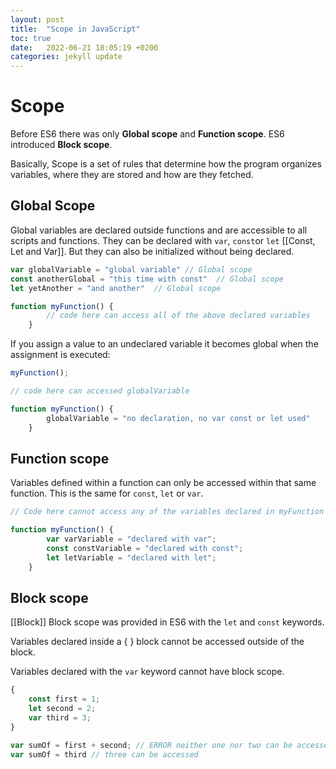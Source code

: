 ```yaml
---
layout: post
title:  "Scope in JavaScript"
toc: true
date:   2022-06-21 18:05:19 +0200
categories: jekyll update
---
```


# Scope

Before ES6 there was only **Global scope** and **Function scope**. ES6 introduced **Block scope**.

Basically, Scope is a set of rules that determine how the program organizes variables, where they are stored and how are they fetched.

## Global Scope

Global variables are declared outside functions and are accessible to all scripts and functions.
They can be declared with `var`, `const`or `let`
[[Const, Let and Var]]. But they can also be initialized without being declared.

```JavaScript
var globalVariable = "global variable" // Global scope
const anotherGlobal = "this time with const"  // Global scope
let yetAnother = "and another"  // Global scope

function myFunction() {
        // code here can access all of the above declared variables
    }

```

If you assign a value to an undeclared variable it becomes global when the assignment is executed:

```JavaScript
myFunction();

// code here can accessed globalVariable

function myFunction() {
        globalVariable = "no declaration, no var const or let used"
    }

```

## Function scope

Variables defined within a function can only be accessed within that same function. This is the same for `const`, `let` or `var`.

```JavaScript
// Code here cannot access any of the variables declared in myFunction

function myFunction() {
        var varVariable = "declared with var";
        const constVariable = "declared with const";
        let letVariable = "declared with let";
    }

```

## Block scope

[[Block]]
Block scope was provided in ES6 with the `let` and `const` keywords.

Variables declared inside a { } block cannot be accessed outside of the block.

Variables declared with the `var` keyword cannot have block scope.

```JavaScript
{
    const first = 1;
    let second = 2;
    var third = 3;
}

var sumOf = first + second; // ERROR neither one nor two can be accessed outside the block 
var sumOf = third // three can be accessed

```

